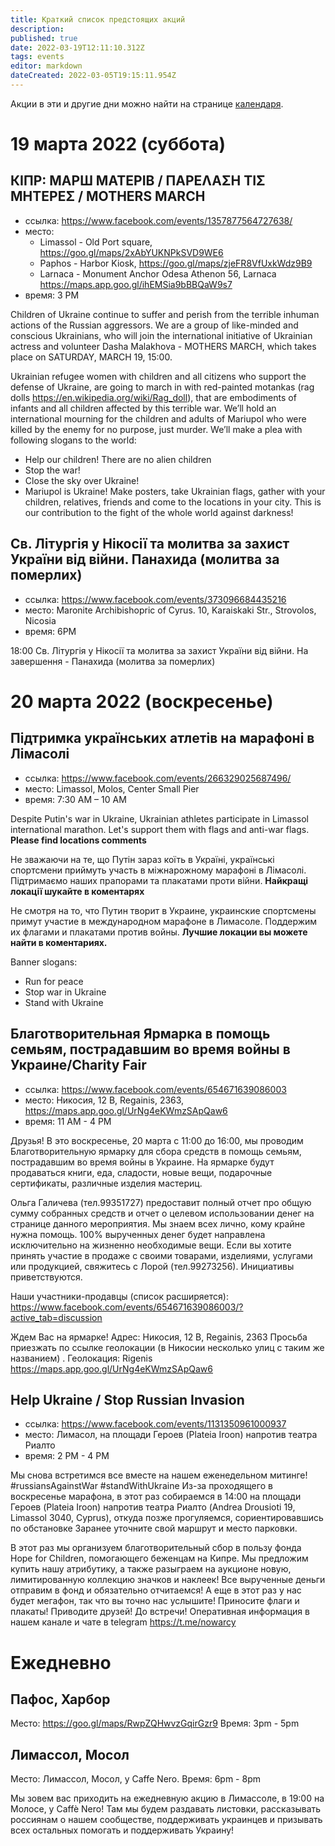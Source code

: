 ```yaml
---
title: Краткий список предстоящих акций
description: 
published: true
date: 2022-03-19T12:11:10.312Z
tags: events
editor: markdown
dateCreated: 2022-03-05T19:15:11.954Z
---
```


Акции в эти и другие дни можно найти на странице [календаря](/events/calendar).

# 19 марта 2022 (суббота)
## КІПР: МАРШ МАТЕРІВ / ΠΑΡΕΛΑΣΗ ΤΙΣ ΜΗΤΕΡΕΣ / MOTHERS MARCH

- ссылка: https://www.facebook.com/events/1357877564727638/
- место:
	- Limassol - Old Port square, https://goo.gl/maps/2xAbYUKNPkSVD9WE6
	- Paphos - Harbor Kiosk, https://goo.gl/maps/zjeFR8VfUxkWdz9B9
	- Larnaca - Monument Anchor Odesa Athenon 56, Larnaca https://maps.app.goo.gl/ihEMSia9bBBQaW9s7
- время: 3 PM

Children of Ukraine continue to suffer and perish from the terrible inhuman actions of the Russian aggressors.
We are a group of like-minded and conscious Ukrainians, who will join the international initiative of Ukrainian actress and volunteer Dasha Malakhova - MOTHERS MARCH, which takes place on SATURDAY, MARCH 19, 15:00.

Ukrainian refugee women with children and all citizens who support the defense of Ukraine, are going to march in with red-painted motankas (rag dolls https://en.wikipedia.org/wiki/Rag_doll), that are embodiments of infants and all children affected by this terrible war.
We’ll hold an international mourning for the children and adults of Mariupol who were killed by the enemy for no purpose, just murder.
We’ll make a plea with following slogans to the world:
- Help our children! There are no alien children
- Stop the war!
- Close the sky over Ukraine!
- Mariupol is Ukraine!
Make posters, take Ukrainian flags, gather with your children, relatives, friends and come to the locations in your city. This is our contribution to the fight of the whole world against darkness!

## Св. Літургія у Нікосії та молитва за захист України від війни. Панахида (молитва за померлих)

- ссылка: https://www.facebook.com/events/373096684435216
- место: Maronite Archibishopric of Cyrus. 10, Karaiskaki Str., Strovolos, Nicosia
- время: 6PM

18:00 Св. Літургія у Нікосії та молитва за захист України від війни. На завершення - Панахида (молитва за померлих)

# 20 марта 2022 (воскресенье)
## Підтримка українських атлетів на марафоні в Лімасолі

- ссылка: https://www.facebook.com/events/266329025687496/
- место: Limassol, Molos, Center Small Pier
- время: 7:30 AM – 10 AM

Despite Putin's war in Ukraine, Ukrainian athletes participate in Limassol international marathon.
Let's support them with flags and anti-war flags.
**Please find locations comments**

Не зважаючи на те, що Путін зараз коїть в Україні, українські спортсмени приймуть участь в міжнарожному марафоні в Лімасолі.
Підтримаємо наших прапорами та плакатами проти війни.
**Найкращі локації шукайте в коментарях**

Не смотря на то, что Путин творит в Украине, украинские спортсмены примут участие в международном марафоне в Лимасоле.
Поддержим их флагами и плакатами против войны.
**Лучшие локации вы можете найти в коментариях.**

Banner slogans:
- Run for peace
- Stop war in Ukraine
- Stand with Ukraine

## Благотворительная Ярмарка в помощь семьям, пострадавшим во время войны в Украине/Charity Fair

- ссылка: https://www.facebook.com/events/654671639086003
- место: Никосия, 12 B, Regainis, 2363, https://maps.app.goo.gl/UrNg4eKWmzSApQaw6
- время: 11 AM - 4 PM

Друзья!
В это воскресенье, 20 марта с 11:00 до 16:00, мы проводим Благотворительную ярмарку для сбора средств в помощь семьям, пострадавшим во время войны в Украине.
На ярмарке будут продаваться книги, еда, сладости, новые вещи, подарочные сертификаты, различные изделия мастериц.

Ольга Галичева (тел.99351727) предоставит полный отчет про общую сумму собранных средств и отчет о целевом использовании денег на странице данного мероприятия. Мы знаем всех лично, кому крайне нужна помощь. 100% вырученных денег будет направлена исключительно на жизненно необходимые вещи.
Если вы хотите принять участие в продаже с своими товарами, изделиями, услугами или продукцией, свяжитесь с Лорой (тел.99273256). Инициативы приветствуются.

Наши участники-продавцы (список расширяется): https://www.facebook.com/events/654671639086003/?active_tab=discussion

Ждем Вас на ярмарке!
Адрес: Никосия, 12 B, Regainis, 2363
Просьба приезжать по ссылке геолокации (в Никосии несколько улиц с таким же названием) .
Геолокация: Rigenis
https://maps.app.goo.gl/UrNg4eKWmzSApQaw6 

## Help Ukraine / Stop Russian Invasion

- ссылка: https://www.facebook.com/events/1131350961000937
- место: Лимасол, на площади Героев (Plateia Iroon) напротив театра Риалто
- время: 2 PM - 4 PM

Мы снова встретимся все вместе на нашем еженедельном митинге!
#russiansAgainstWar #standWithUkraine
Из-за проходящего в воскресенье марафона, в этот раз собираемся в 14:00 на площади Героев (Plateia Iroon) напротив театра Риалто (Andrea Drousioti 19, Limassol 3040, Cyprus), откуда позже прогуляемся, сориентировавшись по обстановке
Заранее уточните свой маршрут и место парковки.

В этот раз мы организуем благотворительный сбор в пользу фонда Hope for Children, помогающего беженцам на Кипре. Мы предложим купить нашу атрибутику, а также разыграем на аукционе новую, лимитированную коллекцию значков и наклеек! Все вырученные деньги отправим в фонд и обязательно отчитаемся!
А еще в этот раз у нас будет мегафон, так что вы точно нас услышите!
Приносите флаги и плакаты! Приводите друзей! До встречи!
Оперативная информация в нашем канале и чате в telegram https://t.me/nowarcy

# Ежедневно
## Пафос, Харбор
Место: https://goo.gl/maps/RwpZQHwvzGqirGzr9
Время: 3pm - 5pm

## Лимассол, Мосол
Место: Лимассол, Мосол, у Caffe Nero.
Время: 6pm - 8pm

Мы зовем вас приходить на ежедневную акцию в Лимассоле, в 19:00 на Молосе, у Caffè Nero! Там мы будем раздавать листовки, рассказывать россиянам о нашем сообществе, поддерживать украинцев и призывать всех остальных помогать и поддерживать Украину!

